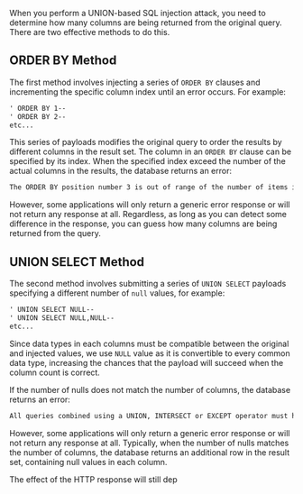 When you perform a UNION-based SQL injection attack, you need to determine how many columns are being returned from the original query. There are two effective methods to do this.
## ORDER BY Method
The first method involves injecting a series of `ORDER BY` clauses and incrementing the specific column index until an error occurs. For example:
```txt
' ORDER BY 1--
' ORDER BY 2--
etc...
```
This series of payloads modifies the original query to order the results by different columns in the result set. The column in an `ORDER BY` clause can be specified by its index. When the specified index exceed the number of the actual columns in the results, the database returns an error:
```txt
The ORDER BY position number 3 is out of range of the number of items in the select list.
```
However, some applications will only return a generic error response or will not return any response at all. Regardless, as long as you can detect some difference in the response, you can guess how many columns are being returned from the query.
## UNION SELECT Method
The second method involves submitting a series of `UNION SELECT` payloads specifying a different number of `null` values, for example:
```txt
' UNION SELECT NULL--
' UNION SELECT NULL,NULL--
etc...
```
Since data types in each columns must be compatible between the original and injected values, we use `NULL` value as it is convertible to every common data type, increasing the chances that the payload will succeed when the column count is correct.

If the number of nulls does not match the number of columns, the database returns an error:
```txt
All queries combined using a UNION, INTERSECT or EXCEPT operator must have an equal number of expressions in their target lists.
```
However, some applications will only return a generic error response or will not return any response at all. Typically, when the number of nulls matches the number of columns, the database returns an additional row in the result set, containing null values in each column.

The effect of the HTTP response will still dep